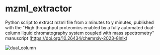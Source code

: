 # mzml_extractor
Python script to extract mzml file from x minutes to y minutes, published with the "High throughput proteomics enabled by a fully automated dual-column liquid chromatography system coupled with mass spectrometry" manuscript (https://doi.org/10.26434/chemrxiv-2023-8lnlk)

![dual_column](https://github.com/Gaolaboratory/mzml_extractor/assets/114178668/c161891a-51b5-4678-9ad9-5f37d0daa4c0)
